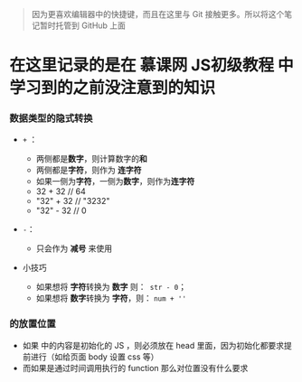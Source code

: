 >  因为更喜欢编辑器中的快捷键，而且在这里与 Git 接触更多。所以将这个笔记暂时托管到 GitHub 上面

# 在这里记录的是在 慕课网 JS初级教程 中学习到的之前没注意到的知识

### 数据类型的隐式转换

* ```+``` ：

    * 两侧都是**数字**，则计算数字的**和**
    * 两侧都是**字符**，则作为 **连字符**
    * 如果一侧为**字符**，一侧为**数字**，则作为**连字符**
    * 32 + 32  // 64
    * "32" + 32 // "3232"
    * "32" - 32 // 0
* ```-```：
    * 只会作为 **减号** 来使用

* 小技巧
    * 如果想将 **字符**转换为 **数字** 则：``` str - 0```；
    * 如果想将 **数字**转换为 **字符**，则： ```num + ''```

### <script type="text/javascript">

* 表示```<script></script> ```之间的是 文本类型```（text）``` ，```javascrit``` 是为了告诉浏览器前面的文本是属于 ```javascript ```语言

### <script> </script> 的放置位置
* 如果 <script> </script> 中的内容是初始化的 JS ，则必须放在 head 里面，因为初始化都要求提前进行（如给页面 body 设置 css 等）
* 而如果是通过时间调用执行的 function 那么对位置没有什么要求

## 